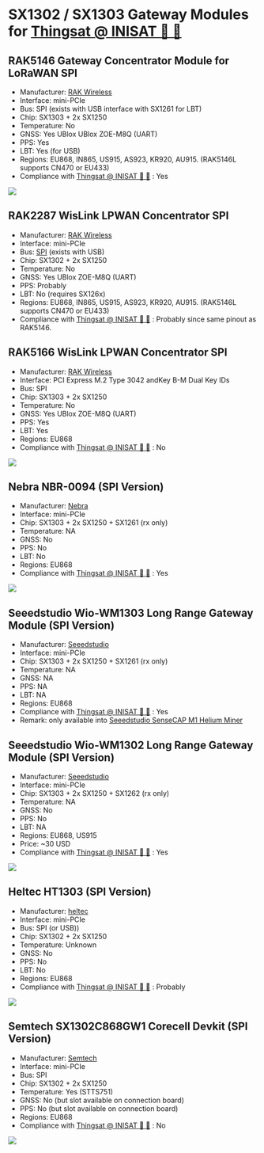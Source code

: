 # SX1302 / SX1303 Gateway Modules for [Thingsat @ INISAT 📡 🚀](../Thingsat_INISAT)

## RAK5146 Gateway Concentrator Module for LoRaWAN SPI

* Manufacturer: [RAK Wireless](https://store.rakwireless.com/products/wislink-concentrator-module-sx1303-rak5146-lorawan?srsltid=AfmBOorAl43FJtvq0f6k6GQTX6-MeB1SWc8eSZecXvENYsJIkCYQmvOO&variant=39667784908998)
* Interface: mini-PCIe
* Bus: SPI (exists with USB interface with SX1261 for LBT)
* Chip: SX1303 + 2x SX1250
* Temperature: No
* GNSS: Yes UBlox UBlox ZOE-M8Q (UART)
* PPS: Yes
* LBT: Yes (for USB)
* Regions: EU868, IN865, US915, AS923, KR920, AU915. (RAK5146L supports CN470 or EU433)
* Compliance with [Thingsat @ INISAT 📡 🚀](../Thingsat_INISAT) : Yes

![](images/rak5146-pinout.png)

## RAK2287 WisLink LPWAN Concentrator SPI

* Manufacturer: [RAK Wireless](https://docs.rakwireless.com/Product-Categories/WisLink/RAK2287/Overview/#product-description)
* Interface: mini-PCIe
* Bus: [SPI](https://store.rakwireless.com/products/wislink-concentrator-module-sx1302-rak2287-lorawan?variant=39660564283590) (exists with USB)
* Chip: SX1302 + 2x SX1250
* Temperature: No
* GNSS: Yes UBlox ZOE-M8Q (UART)
* PPS: Probably
* LBT: No (requires SX126x)
* Regions: EU868, IN865, US915, AS923, KR920, AU915. (RAK5146L supports CN470 or EU433)
* Compliance with [Thingsat @ INISAT 📡 🚀](../Thingsat_INISAT) : Probably since same pinout as RAK5146.


## RAK5166 WisLink LPWAN Concentrator SPI

* Manufacturer: [RAK Wireless](https://docs.rakwireless.com/product-categories/wislink/rak5166/overview)
* Interface: PCI Express M.2 Type 3042 andKey B-M Dual Key IDs
* Bus: SPI
* Chip: SX1303 + 2x SX1250
* Temperature: No
* GNSS: Yes UBlox ZOE-M8Q (UART)
* PPS: Yes
* LBT: Yes
* Regions: EU868
* Compliance with [Thingsat @ INISAT 📡 🚀](../Thingsat_INISAT) : No

![](images/rak5166-pinout.png)

## Nebra NBR-0094 (SPI Version)

* Manufacturer: [Nebra](https://support.nebra.com/support/solutions/articles/24000078841-nebra-sx1302-3-concentrator-module)
* Interface: mini-PCIe
* Chip: SX1303 + 2x SX1250 + SX1261 (rx only)
* Temperature: NA
* GNSS: No
* PPS: No
* LBT: No
* Regions: EU868
* Compliance with [Thingsat @ INISAT 📡 🚀](../Thingsat_INISAT) : Yes

![](images/nbr0094-pinout.jpg)


## Seeedstudio Wio-WM1303 Long Range Gateway Module (SPI Version)

* Manufacturer: [Seeedstudio](https://wiki.seeedstudio.com/Network/SenseCAP_Network/SenseCAP_M1-Helium_gateway/SenseCAP_M1_Overview/)
* Interface: mini-PCIe
* Chip: SX1303 + 2x SX1250 + SX1261 (rx only)
* Temperature: NA
* GNSS: NA
* PPS: NA
* LBT: NA
* Regions: EU868
* Compliance with [Thingsat @ INISAT 📡 🚀](../Thingsat_INISAT) : Yes
* Remark: only available into [Seeedstudio SenseCAP M1 Helium Miner](https://wiki.seeedstudio.com/Network/SenseCAP_Network/SenseCAP_M1-Helium_gateway/SenseCAP_M1_Overview/)

## Seeedstudio Wio-WM1302 Long Range Gateway Module (SPI Version)

* Manufacturer: [Seeedstudio](https://www.seeedstudio.com/WM1302-LoRaWAN-Gateway-Module-SPI-EU868-p-4889.html)
* Interface: mini-PCIe
* Chip: SX1303 + 2x SX1250 + SX1262 (rx only)
* Temperature: NA
* GNSS: No
* PPS: No
* LBT: NA
* Regions: EU868, US915
* Price: ~30 USD
* Compliance with [Thingsat @ INISAT 📡 🚀](../Thingsat_INISAT) : Yes

![](images/wm1302-pinout.jpg)

## Heltec HT1303 (SPI Version)

* Manufacturer: [heltec](https://heltec.org/project/ht1303/)
* Interface: mini-PCIe
* Bus: SPI (or USB))
* Chip: SX1302 + 2x SX1250
* Temperature: Unknown
* GNSS: No
* PPS: No
* LBT: No
* Regions: EU868
* Compliance with [Thingsat @ INISAT 📡 🚀](../Thingsat_INISAT) : Probably

![](images/ht1303-pinout.jpg)

##  Semtech SX1302C868GW1 Corecell Devkit (SPI Version)

* Manufacturer: [Semtech](https://www.semtech.fr/products/wireless-rf/lora-core/sx1302cssxxxgw1)
* Interface: mini-PCIe
* Bus: SPI
* Chip: SX1302 + 2x SX1250
* Temperature: Yes (STTS751)
* GNSS: No (but slot available on connection board)
* PPS: No (but slot available on connection board)
* Regions: EU868
* Compliance with [Thingsat @ INISAT 📡 🚀](../Thingsat_INISAT) : No

![](images/sx1302cssxxxgw1-pinout.jpg)


